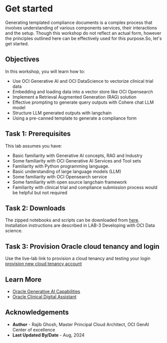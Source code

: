 # Get started

Generating templated compliance documents is a complex process that involves understanding of various components services, their interactions and the setup.
Though this workshop do not reflect an actual form, however the principles outlined here can be effectively used for this purpose.So, let's get started.

## Objectives

In this workshop, you will learn how to:

* Use OCI Generative AI and OCI DataScience to vectorize clinical trial data
* Embedding and loading data into a vector store like OCI Opensearch
* Implement a Retrieval Augmented Generation (RAG) solution
* Effective prompting to generate query outputs with Cohere chat LLM model
* Structure LLM generated outputs with langchain
* Using a pre-canned template to generate a compliance form

## Task 1: Prerequisites

This lab assumes you have:

* Basic familiarity with Generative AI concepts, RAG and Industry
* Some familiarity with OCI Generative AI Services and Tool sets
* Familiarity with Python programming language.
* Basic understanding of large language models (LLM)
* Some familiarity with OCI Opensearch service
* Some familiarity with open source langchain framework
* Familiarity with clinical trial and compliance submission process would be helpful but not required

## Task 2: Downloads

The zipped notebooks and scripts can be downloaded from [here](https://orasenatdpltintegration03.objectstorage.us-chicago-1.oci.customer-oci.com/p/SfhRh7OEvLj9yR0hAIM3BwT7bCpi3jALfP6NqoCODU7mFe51nl1PeBPWcJj2El9K/n/orasenatdpltintegration03/b/clinical-trials/o/conda.zip). Installation instructions are described in LAB-3 Developing with OCI Data science.

## Task 3: Provision Oracle cloud tenancy and login

Use the live-lab link to provision a cloud tenancy and testing your login
  [provision new cloud tenancy account](https://github.com/oracle-livelabs/common/blob/main/labs/cloud-login/event-register-free-tier-account.md)

## Learn More

* [Oracle Generative AI Capabilities](https://www.oracle.com/artificial-intelligence/generative-ai/)
* [Oracle Clinical Digital Assistant](https://www.oracle.com/health/clinical-suite/clinical-digital-assistant/)

## Acknowledgements

* **Author** - Rajib Ghosh, Master Principal Cloud Architect, OCI GenAI Center of excellence
* **Last Updated By/Date** - Aug, 2024
